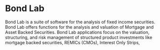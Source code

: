 Bond Lab
=======

Bond Lab is a suite of software for the analysis of fixed income securities.  Bond Lab offers functions for the analysis and valuation of Mortgage and Asset Backed Securities. Bond Lab applications focus on the valuation, 
structuring, and risk management of structured product investments like mortgage backed securities, REMICs (CMOs), Interest Only Strips,
